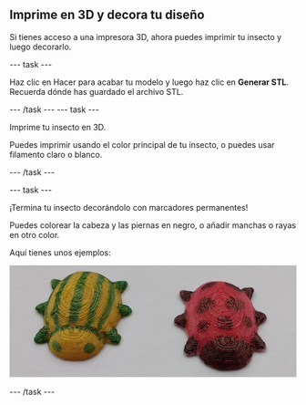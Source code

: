 ## Imprime en 3D y decora tu diseño

Si tienes acceso a una impresora 3D, ahora puedes imprimir tu insecto y luego decorarlo.

--- task ---

Haz clic en Hacer para acabar tu modelo y luego haz clic en **Generar STL**. Recuerda dónde has guardado el archivo STL.

--- /task --- --- task ---

Imprime tu insecto en 3D.

Puedes imprimir usando el color principal de tu insecto, o puedes usar filamento claro o blanco.

--- /task ---

--- task ---

¡Termina tu insecto decorándolo con marcadores permanentes!

Puedes colorear la cabeza y las piernas en negro, o añadir manchas o rayas en otro color.

Aquí tienes unos ejemplos:

![captura de pantalla](images/bug-decorated.png)

--- /task ---

 




  
